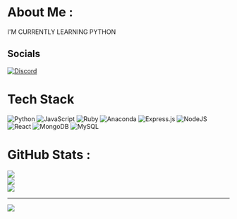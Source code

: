 # About Me :
I'M CURRENTLY LEARNING PYTHON

## Socials
[![Discord](https://img.shields.io/badge/Discord-%237289DA.svg?logo=discord&logoColor=white)](htttps://discord.gg/ndanga02)

# Tech Stack
![Python](https://img.shields.io/badge/python-3670A0?style=for-the-badge&logo=python&logoColor=ffdd54) ![JavaScript](https://img.shields.io/badge/javascript-%23323330.svg?style=for-the-badge&logo=javascript&logoColor=%23F7DF1E) ![Ruby](https://img.shields.io/badge/ruby-%23CC342D.svg?style=for-the-badge&logo=ruby&logoColor=white) ![Anaconda](https://img.shields.io/badge/Anaconda-%2344A833.svg?style=for-the-badge&logo=anaconda&logoColor=white) ![Express.js](https://img.shields.io/badge/express.js-%23404d59.svg?style=for-the-badge&logo=express&logoColor=%2361DAFB) ![NodeJS](https://img.shields.io/badge/node.js-6DA55F?style=for-the-badge&logo=node.js&logoColor=white) ![React](https://img.shields.io/badge/react-%2320232a.svg?style=for-the-badge&logo=react&logoColor=%2361DAFB) ![MongoDB](https://img.shields.io/badge/MongoDB-%234ea94b.svg?style=for-the-badge&logo=mongodb&logoColor=white) ![MySQL](https://img.shields.io/badge/mysql-%2300f.svg?style=for-the-badge&logo=mysql&logoColor=white)
# GitHub Stats :
![](https://github-readme-stats.vercel.app/api?username=ndanga02&theme=maroongold&hide_border=true&include_all_commits=false&count_private=false)<br/>
![](https://github-readme-streak-stats.herokuapp.com/?user=ndanga02&theme=maroongold&hide_border=true)<br/>
![](https://github-readme-stats.vercel.app/api/top-langs/?username=ndanga02&theme=maroongold&hide_border=true&include_all_commits=false&count_private=false&layout=compact)


---
[![](https://visitcount.itsvg.in/api?id=ndanga02&icon=2&color=0)](https://visitcount.itsvg.in)
